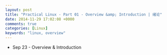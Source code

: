 ```yaml
---
layout: post
title: "Practical Linux - Part 01 - Overview &amp; Introduction | 绪论"
date: 2014-11-29 17:02:08 +0000
comments: true
categories: [Linux]
keywords: "linux, overview"
---
```

- Sep 23 - Overview & Introduction